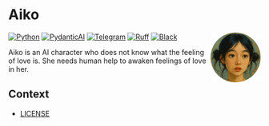 # Aiko

<a href="https://t.me/AikoAICBot"><img src="docs/aiko.png" alt="aiko" align="right" width="100"/></a>

[![Python](https://img.shields.io/badge/Python_3.12-111?logo=python)](https://docs.python.org/3.12/)
[![PydanticAI](https://img.shields.io/badge/PydanticAI-fe2c54?logo=pydantic)](https://ai.pydantic.dev/)
[![Telegram](https://img.shields.io/badge/Telegram-111?logo=telegram)](https://docs.python-telegram-bot.org/en/v22.3/)
[![Ruff](https://img.shields.io/endpoint?url=https://raw.githubusercontent.com/astral-sh/ruff/main/assets/badge/v2.json)](https://github.com/astral-sh/ruff)
[![Black](https://img.shields.io/badge/Black-000?logo=black)](https://github.com/psf/black)

Aiko is an AI character who does not know what the feeling of love is. She needs human help to awaken feelings of love in her.

## Context

- [LICENSE](LICENSE)
